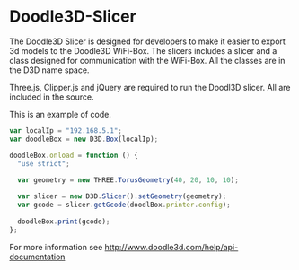 # Doodle3D-Slicer

The Doodle3D Slicer is designed for developers to make it easier to export 3d models to the Doodle3D WiFi-Box. The slicers includes a slicer and a class designed for communication with the WiFi-Box. All the classes are in the D3D name space.

Three.js, Clipper.js and jQuery are required to run the Doodl3D slicer. All are included in the source.

This is an example of code.

```javascript
var localIp = "192.168.5.1";
var doodleBox = new D3D.Box(localIp);

doodleBox.onload = function () {
  "use strict";
  
  var geometry = new THREE.TorusGeometry(40, 20, 10, 10);

  var slicer = new D3D.Slicer().setGeometry(geometry);
  var gcode = slicer.getGcode(doodlBox.printer.config);
  
  doodleBox.print(gcode);
};
```

For more information see http://www.doodle3d.com/help/api-documentation
